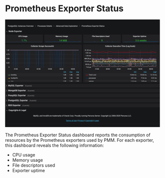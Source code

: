 # Prometheus Exporter Status

![!image](../../_images/PMM_Prometheus_Exporter_Status_full.jpg)

The Prometheus Exporter Status dashboard reports the consumption of resources by the Prometheus exporters used by PMM. For each exporter, this dashboard reveals the following information:

- CPU usage
- Memory usage
- File descriptors used
- Exporter uptime
